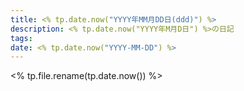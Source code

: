 ```yaml
---
title: <% tp.date.now("YYYY年MM月DD日(ddd)") %>
description: <% tp.date.now("YYYY年M月D日") %>の日記
tags: 
date: <% tp.date.now("YYYY-MM-DD") %>
---
```

<% tp.file.rename(tp.date.now()) %>